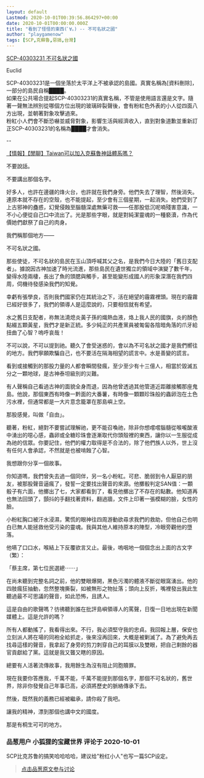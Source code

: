 ```yaml
---
layout: default
Lastmod: 2020-10-01T00:39:56.864297+00:00
date: 2020-10-01T00:00:00.000Z
title: "看到了怪怪的東西(ﾟ∀。) -- 不可名狀之國"
author: "playgamenow"
tags: [SCP,克蘇魯,惡搞,台灣]
---
```


[SCP-40303231 不可名狀之國]( "https://twitter.com/kagerokansouki/status/1311324148237348868")  
  
Euclid  
  
SCP-40303231是一個坐落於太平洋上不被承認的島國。真實名稱為\[資料刪除\]，一部分的島民自稱████。  
如果在公共場合提起SCP-40303231的真實名稱，不管是使用語言還是文字。隨著一聲無法辨別從哪個方位出現的玻璃碎裂聲後，會有粉紅色外表的小人從四面八方出現，並朝著對象攻擊過來。  
粉紅小人們會不斷恐嚇並威脅對象，影響生活與經濟收入，直到對象道歉並重新訂正SCP-40303231的名稱為████才會消失。  
  
\--  
  
[【情報】【閒聊】Taiwan可以加入克蘇魯神話體系嗎？]( "https://forum.gamer.com.tw/C.php?bsn=60076&gothis=68991050&page=1&snA=5940862&subbsn=0#68991050")  
  
不要說話。  
  
不要講出那個名字。  
  
好多人，也許在邊疆的烽火台，也許就在我們身旁。他們失去了理智，然後消失。連原本就不存在的空殼，也不能提起，至少會有三個星期，一起消失。她們受到了上古邪神的蠱惑，幻覺侵蝕至腦髓深處無藥可救——任那股低沉呢喃殘害意識，一不小心便從自己口中流出了。光是那些字眼，就是對純潔靈魂的一種褻瀆，作為代價她們獻祭了自己的肉身。  
  
  
我們稱那個地方——  
  
不可名狀之國。  
  
  
那些使徒，不可名狀的島民在玉山頂呼喊其父之名，是我們今日大陸的「舊日支配者」。據說因古神加速了時光流進，那些島民在遺世獨立的領域中演變了數千年，變得水陸兩棲，長出了魚的頭腮與觸手，甚至能變形成國人的形象深潛在我們四周，伺機待發感染我們的知覺。  
  
幸虧有張學良，否則我們國家仍在其統治之下，活在絕望的霾霧裡頭。現在的霾霧已經好很多了，我們的領導人是這麼說的，只要相信就有希望。  
  
  
水之舊日支配者，祢無法澆熄炎黃子孫的熾熱血液，烙上我人民的國旗，炎的顏色點綴五顆黃星，我們才是新正統。多少純正的共產黨員被匍匐各陰暗角落的爪牙給扭曲了心智？嗚呼哀哉！  
  
不可以說，不可以提到祂。聽久了會受迷惑的，會以為不可名狀之國才是我們嚮往的地方。我們寧願欺騙自己，也不要活在隔海相望的謊言中。水是善變的謊言。  
  
看到或接觸到的那股力量的人都會瞬間發瘋，至少至少有十三億人，相當於毀滅五分之一顆地球，是古神泰坦級別的災難。  
  
有人聲稱自己看過古神的面貌全身而退，因為他曾透過其他管道近距離接觸那座鬼島。他說，那個東西有時像一黔面的大番薯，有時像一顆顆珍珠般的蟲卵泡在土色污水裡，但通常都是一大片意念籠罩在那島嶼上空。  
  
  
那股感覺，叫做「自由」。  
  
  
聽著，粉紅，絕對不要嘗試理解祂，更不能召喚祂，除非你想嚐嚐腦髓從喉嚨酸液中湧出的噁心感，蟲卵或全糖珍珠會逐漸取代你頭殼裡的東西，讓你以一生服從成為祂的信眾。你要記住，他們的權力取得是不合法的，除了他們族人以外，世上沒有任何人會承認，不然就是也被啃蝕了心智。  
  
  
  
我想跟你分享一個故事。  
  
你知道嗎，我們曾失去過一個同伴，另一名小粉紅。可悲、脆弱到令人厭惡的朋友，被那股聲音逼瘋了，發誓一定要找出聲音的來源。他擲骰判定SAN值：一顆骰子有六面，他擲出了七，大家都看到了，看見他擲出了不存在的點數。他知道再也無法回頭了，顫抖的手翻找著資料，翻過牆，文件上印著一張模糊的臉，女性的臉。  
  
小粉紅胸口被汗水浸濕，驚慌的眼神往四周游動欲尋求我們的救助，但他自己也明白已無人能拯救他受污染的靈魂。我與其他人維持原本的陣型，冷眼旁觀他的墮落。  
  
他嚥了口口水，喉結上下反覆欲言又止。最後，嗚咽地一個個念出上面的古文字（繁）：  
  
「蔡主席，第七位民選總⋯⋯」  
  
  
在尚未聽到完整名詞之前，他的雙眼爆開，黑色污濁的體液不斷從眼窩湧出。他的四肢瘋狂抽動，忽然整塊撕裂，如被無形之物扯落；頭向上反折，嘴裡發出我此生聽過最不可思議的聲音，如此恐怖，且誘人。  
  
這是自由的歌聲嗎？彷彿聽到誰在批評島嶼領導人的罵聲，日復一日地出現在新聞媒體上。這是允許的嗎？  
  
所有人都動搖了，我看得出來。不行，我必須堅守我的忠貞。我回報上層，保安也立刻派人將在場的同袍全給抓走，後來沒再回來，大概是被剿滅了。為了避免再去找尋這樣的聲音，我拿起了身旁的剪刀刺穿自己的耳膜以及雙眼，把自己剩餘的器官貢獻給了黨。這就是我又聾又瞎的原因。  
  
  
總要有人活著流傳故事，我用餘生為沒有阻止同胞贖罪。  
  
現在我要你答應我，千萬不能，千萬不能提到那個名字，那個不可名狀的，舊世界，除非你發覺自己年事已高，必須將歷史的脈絡傳承下去。  
  
  
然後，既然我的義務已經被繼承，請你殺了我吧。  
  
讓我的精神，漂到那個也講中文的國度。  
  
  
那是有桐生可可的地方。

            
### 品葱用户 **小狐狸的宝藏世界** 评论于 2020-10-01
        
SCP比克苏鲁的搞笑哈哈哈哈，建议给"粉红小人"也写一篇SCP设定。
        






> [点击品葱原文参与讨论](https://pincong.rocks/article/24611)

